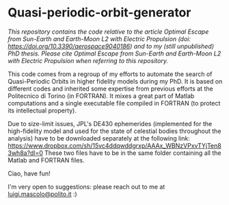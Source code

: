 # Quasi-periodic-orbit-generator

*This repository contains the code relative to the article Optimal Escape from Sun-Earth and Earth-Moon L2 with Electric Propulsion (doi: https://doi.org/10.3390/aerospace9040186) and to my (still unpublished) PhD thesis. Please cite Optimal Escape from Sun-Earth and Earth-Moon L2 with Electric Propulsion when referring to this repository.*

This code comes from a regroup of my efforts to automate the search of Quasi-Periodic Orbits in higher fidelity models during my PhD. 
It is based on different codes and inherited some expertise from previous efforts at the Politecnico di Torino (in FORTRAN).
It mixes a great part of Matlab computations and a single executable file compiled in FORTRAN (to protect its intellectual property). 

Due to size-limit issues, JPL's DE430 ephemerides (implemented for the high-fidelity model and used for the state of celestial bodies throughout the analysis) have to be downloaded separately at the following link:
https://www.dropbox.com/sh/15vc4ddqwddgrxp/AAAx_WBNzVPxvTYjTen83wh8a?dl=0
These two files have to be in the same folder containing all the Matlab and FORTRAN files. 

Ciao, have fun!

I'm very open to suggestions: please reach out to me at luigi.mascolo@polito.it :) 
